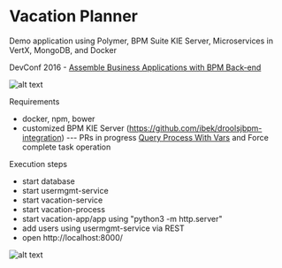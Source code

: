 # Vacation Planner
Demo application using Polymer, BPM Suite KIE Server, Microservices in VertX, MongoDB, and Docker

DevConf 2016 - [Assemble Business Applications with BPM Back-end](https://devconfcz2016.sched.org/event/5m1W/assemble-business-applications-with-bpm-back-end)

![alt text](https://raw.githubusercontent.com/ibek/vacation-planner/master/docs/screenshots/Awaiting%20Vacation%20Requests.png "Awaiting Vacation Requests")

Requirements

* docker, npm, bower
* customized BPM KIE Server (https://github.com/ibek/droolsjbpm-integration) --- PRs in progress [Query Process With Vars](https://issues.jboss.org/browse/DROOLS-1020) and Force complete task operation

Execution steps

* start database
* start usermgmt-service
* start vacation-service
* start vacation-process
* start vacation-app/app using "python3 -m http.server"
* add users using usermgmt-service via REST
* open http://localhost:8000/

![alt text](https://raw.githubusercontent.com/ibek/vacation-planner/master/docs/screenshots/Request%20Vacation%20Process.png "Request Vacation Process")
